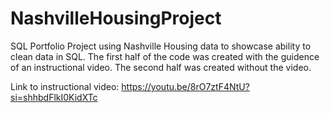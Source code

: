 # NashvilleHousingProject
SQL Portfolio Project using Nashville Housing data to showcase ability to clean data in SQL. 
The first half of the code was created with the guidence of an instructional video. The second half was created without the video.

Link to instructional video: https://youtu.be/8rO7ztF4NtU?si=shhbdFlkI0KidXTc
